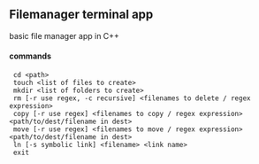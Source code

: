 ## Filemanager terminal app

basic file manager app in C++

#### commands
```
 cd <path> 
 touch <list of files to create>
 mkdir <list of folders to create>
 rm [-r use regex, -c recursive] <filenames to delete / regex expression>
 copy [-r use regex] <filenames to copy / regex expression> <path/to/dest/filename in dest>
 move [-r use regex] <filenames to move / regex expression> <path/to/dest/filename in dest>
 ln [-s symbolic link] <filename> <link name>
 exit
```

